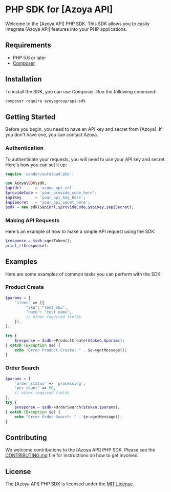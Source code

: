 # PHP SDK for [Azoya API]

Welcome to the [Azoya API] PHP SDK. This SDK allows you to easily integrate [Azoya API] features into your PHP applications.

## Requirements

- PHP 5.6 or later
- [Composer](https://getcomposer.org/)

## Installation

To install the SDK, you can use Composer. Run the following command:

```bash
composer require azoyagroup/api-sdk
```

## Getting Started

Before you begin, you need to have an API key and secret from [Azoya]. If you don't have one, you can contact Azoya.

### Authentication

To authenticate your requests, you will need to use your API key and secret. Here's how you can set it up:

```php
require 'vendor/autoload.php';

use Azoya\SDK\sdk;
$apiUrl      = 'azoya_api_url'
$provideCode = 'your_provide_code_here';
$apiKey      = 'your_api_key_here';
$apiSecret   = 'your_api_secet_here';
$sdk = new sdk($apiUrl,$provideCode,$apiKey,$apiSecret);
```

### Making API Requests

Here's an example of how to make a simple API request using the SDK:

```php
$response = $sdk->getToken();
print_r($response);
```

## Examples

Here are some examples of common tasks you can perform with the SDK:

### Product Create

```php
$params = [
    'items' => [{
         "sku": "test sku",
         "name": "test name",
         // other required fields
    }],
];

try {
    $response = $sdk->ProductCreate($token,$params);
} catch (Exception $e) {
    echo "Error Product Create: " . $e->getMessage();
}
```

### Order Search

```php
$params = [
    'order_status' => 'processing',
    'per_count' => 50,
    // other required fields
];
try {
    $response = $sdk->OrderSearch($token,$params);
} catch (Exception $e) {
    echo "Error Order Search: " . $e->getMessage();
}
```


## Contributing

We welcome contributions to the [Azoya API] PHP SDK. Please see the [CONTRIBUTING.md](CONTRIBUTING.md) file for instructions on how to get involved.

## License

The [Azoya API] PHP SDK is licensed under the [MIT License](LICENSE).

